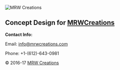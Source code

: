 ![MRW Creations](https://mrwcreations.org/wp-content/uploads/2017/03/NewLogo-300x120.jpg)

## Concept Design for [MRWCreations](https://mrwcreations.org)

**Contact Info:**

Email: <info@mrwcreations.com>

Phone: +1-(612)-643-0981  

&copy; 2016-17 [MRW Creations](https://www.mrwcreations.org)


